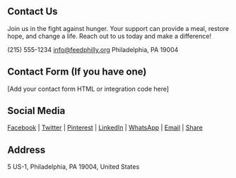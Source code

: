 ## Contact Us

Join us in the fight against hunger. Your support can provide a meal, restore hope, and change a life. Reach out to us today and make a difference!

(215) 555-1234
info@feedphilly.org
Philadelphia, PA 19004

## Contact Form (If you have one)

[Add your contact form HTML or integration code here]

## Social Media

[Facebook](facebook.com) | [Twitter](twitter.com) | [Pinterest](pinterest.com) | [LinkedIn](linkedin.com) | [WhatsApp](whatsapp.com) | [Email](mailto:info@feedphilly.org) | [Share](share.com)

## Address

5 US-1, Philadelphia, PA 19004, United States